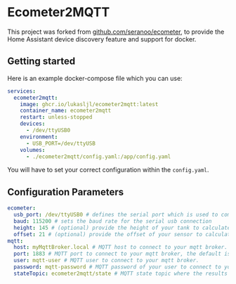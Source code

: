 # Ecometer2MQTT
This project was forked from [github.com/seranoo/ecometer](https://github.com/seranoo/ecometer), to provide the Home Assistant device discovery feature and support for docker.

## Getting started
Here is an example docker-compose file which you can use:
````yaml
services:
  ecometer2mqtt:
    image: ghcr.io/lukasljl/ecometer2mqtt:latest
    container_name: ecometer2mqtt
    restart: unless-stopped
    devices:
      - /dev/ttyUSB0
    environment:
      - USB_PORT=/dev/ttyUSB
    volumes:
      - ./ecometer2mqtt/config.yaml:/app/config.yaml
````
You will have to set your correct configuration within the ``config.yaml``.

## Configuration Parameters
````yaml
ecometer:
  usb_port: /dev/ttyUSB0 # defines the serial port which is used to communicate with the ecometer device.
  baud: 115200 # sets the baud rate for the serial usb connection
  height: 145 # (optional) provide the height of your tank to calculate the height of the water level.
  offset: 21 # (optional) provide the offset of your sensor to calculate the height of the water level.
mqtt:
  host: myMqttBroker.local # MQTT host to connect to your mqtt broker.
  port: 1883 # MQTT port to connect to your mqtt broker, the default is 1883.
  user: mqtt-user # MQTT user to connect to your mqtt broker.
  password: mqtt-password # MQTT password of your user to connect to your mqtt broker.
  stateTopic: ecometer2mqtt/state # MQTT state topic where the results of the ecometer will be send.
````
